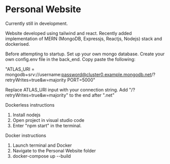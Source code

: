 # Personal Website
Currently still in development. 

Website developed using tailwind and react. Recently added implementation of MERN (MongoDB, Expressjs, Reactjs, Nodejs) stack and dockerised.

Before attempting to startup. Set up your own mongo database.
Create your own config.env file in the back_end. Copy paste the following:

"ATLAS_URI = mongodb+srv://username:password@cluster0.example.mongodb.net/?retryWrites=true&w=majority 
PORT=5000"

Replace ATLAS_URI input with your connection string. Add "/?retryWrites=true&w=majority" to the end after ".net"

Dockerless instructions
1. Install nodejs
2. Open project in visual studio code 
3. Enter "npm start" in the terminal.

Docker instructions
1. Launch terminal and Docker
2. Navigate to the Personal Website folder
3. docker-compose up --build

